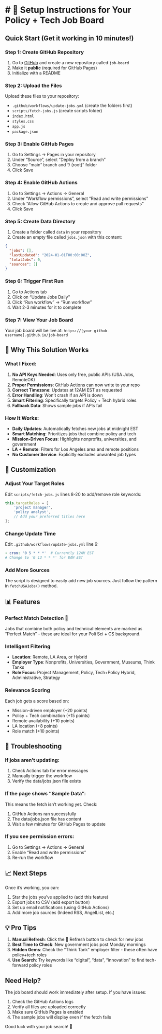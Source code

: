 # # 🚀 Setup Instructions for Your Policy + Tech Job Board

## Quick Start (Get it working in 10 minutes!)

### Step 1: Create GitHub Repository

1. Go to [GitHub](https://github.com) and create a new repository called `job-board`
1. Make it **public** (required for GitHub Pages)
1. Initialize with a README

### Step 2: Upload the Files

Upload these files to your repository:

- `.github/workflows/update-jobs.yml` (create the folders first)
- `scripts/fetch-jobs.js` (create scripts folder)
- `index.html`
- `styles.css`
- `app.js`
- `package.json`

### Step 3: Enable GitHub Pages

1. Go to Settings → Pages in your repository
1. Under “Source”, select “Deploy from a branch”
1. Choose “main” branch and “/ (root)” folder
1. Click Save

### Step 4: Enable GitHub Actions

1. Go to Settings → Actions → General
1. Under “Workflow permissions”, select “Read and write permissions”
1. Check “Allow GitHub Actions to create and approve pull requests”
1. Click Save

### Step 5: Create Data Directory

1. Create a folder called `data` in your repository
1. Create an empty file called `jobs.json` with this content:

```json
{
  "jobs": [],
  "lastUpdated": "2024-01-01T00:00:00Z",
  "totalJobs": 0,
  "sources": []
}
```

### Step 6: Trigger First Run

1. Go to Actions tab
1. Click on “Update Jobs Daily”
1. Click “Run workflow” → “Run workflow”
1. Wait 2-3 minutes for it to complete

### Step 7: View Your Job Board

Your job board will be live at:
`https://[your-github-username].github.io/job-board`

## 🎯 Why This Solution Works

### What I Fixed:

1. **No API Keys Needed**: Uses only free, public APIs (USA Jobs, RemoteOK)
1. **Proper Permissions**: GitHub Actions can now write to your repo
1. **Correct Timezone**: Updates at 12AM EST as requested
1. **Error Handling**: Won’t crash if an API is down
1. **Smart Filtering**: Specifically targets Policy + Tech hybrid roles
1. **Fallback Data**: Shows sample jobs if APIs fail

### How It Works:

- **Daily Updates**: Automatically fetches new jobs at midnight EST
- **Smart Matching**: Prioritizes jobs that combine policy and tech
- **Mission-Driven Focus**: Highlights nonprofits, universities, and government
- **LA + Remote**: Filters for Los Angeles area and remote positions
- **No Customer Service**: Explicitly excludes unwanted job types

## 🔧 Customization

### Adjust Your Target Roles

Edit `scripts/fetch-jobs.js` lines 8-20 to add/remove role keywords:

```javascript
this.targetRoles = [
    'project manager',
    'policy analyst',
    // Add your preferred titles here
];
```

### Change Update Time

Edit `.github/workflows/update-jobs.yml` line 6:

```yaml
- cron: '0 5 * * *'  # Currently 12AM EST
# Change to '0 13 * * *' for 8AM EST
```

### Add More Sources

The script is designed to easily add new job sources. Just follow the pattern in `fetchUSAJobs()` method.

## 📊 Features

### Perfect Match Detection 🎯

Jobs that combine both policy and technical elements are marked as “Perfect Match” - these are ideal for your Poli Sci + CS background.

### Intelligent Filtering

- **Location**: Remote, LA Area, or Hybrid
- **Employer Type**: Nonprofits, Universities, Government, Museums, Think Tanks
- **Role Focus**: Project Management, Policy, Tech+Policy Hybrid, Administrative, Strategy

### Relevance Scoring

Each job gets a score based on:

- Mission-driven employer (+20 points)
- Policy + Tech combination (+15 points)
- Remote availability (+10 points)
- LA location (+8 points)
- Role match (+10 points)

## 🐛 Troubleshooting

### If jobs aren’t updating:

1. Check Actions tab for error messages
1. Manually trigger the workflow
1. Verify the data/jobs.json file exists

### If the page shows “Sample Data”:

This means the fetch isn’t working yet. Check:

1. GitHub Actions ran successfully
1. The data/jobs.json file has content
1. Wait a few minutes for GitHub Pages to update

### If you see permission errors:

1. Go to Settings → Actions → General
1. Enable “Read and write permissions”
1. Re-run the workflow

## 📈 Next Steps

Once it’s working, you can:

1. Star the jobs you’ve applied to (add this feature)
1. Export jobs to CSV (add export button)
1. Set up email notifications (using GitHub Actions)
1. Add more job sources (Indeed RSS, AngelList, etc.)

## 💡 Pro Tips

1. **Manual Refresh**: Click the 🔄 Refresh button to check for new jobs
1. **Best Time to Check**: New government jobs post Monday mornings
1. **Hidden Gems**: Check the “Think Tank” employer filter - these often have policy+tech roles
1. **Use Search**: Try keywords like “digital”, “data”, “innovation” to find tech-forward policy roles

## Need Help?

The job board should work immediately after setup. If you have issues:

1. Check the GitHub Actions logs
1. Verify all files are uploaded correctly
1. Make sure GitHub Pages is enabled
1. The sample jobs will display even if the fetch fails

Good luck with your job search! 🚀